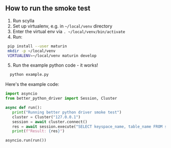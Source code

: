 ## How to run the smoke test

1. Run scylla
2. Set up virtualenv, e.g. in `~/local/venv` directory
3. Enter the virtual env via `. ~/local/venv/bin/activate`
4. Run:
 ```bash
  pip install --user maturin
  mkdir -p ~/local/venv
  VIRTUALENV=~/local/venv maturin develop
 ```
5. Run the example python code - it works!
```bash
  python example.py
```

Here's the example code:
 ```python
import asyncio
from better_python_driver import Session, Cluster

async def run():
    print("Running better python driver smoke test")
    cluster = Cluster("127.0.0.1")
    session = await cluster.connect()
    res = await session.execute("SELECT keyspace_name, table_name FROM system_schema.tables")
    print(f"Result: {res}")

asyncio.run(run())
 ```
